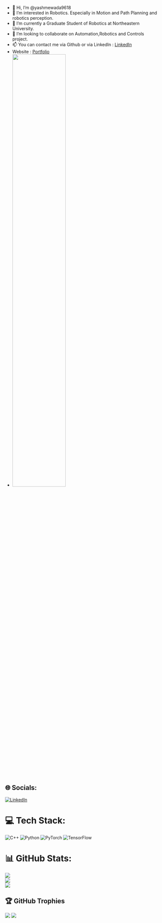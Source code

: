- 👋 Hi, I’m @yashmewada9618
- 👀 I’m interested in Robotics. Especially in Motion and Path Planning and robotics perception.
- 🌱 I’m currently a Graduate Student of Robotics at Northeastern University.
- 💞️ I’m looking to collaborate on Automation,Robotics and Controls project.
- 📫 You can contact me via Github or via LinkedIn : [LinkedIn](https://www.linkedin.com/in/yashmewada/)
- Website : [Portfolio](https://yashmewada9618.github.io/Yash-Mewada/)
- <img src="https://i.imgur.com/qI1Jfyl.gif"  width="60%"/>
## 🌐 Socials:
[![LinkedIn](https://img.shields.io/badge/LinkedIn-%230077B5.svg?logo=linkedin&logoColor=white)](https://www.linkedin.com/in/yashmewada/)

# 💻 Tech Stack:
![C++](https://img.shields.io/badge/c++-%2300599C.svg?style=for-the-badge&logo=c%2B%2B&logoColor=white) ![Python](https://img.shields.io/badge/python-3670A0?style=for-the-badge&logo=python&logoColor=ffdd54) ![PyTorch](https://img.shields.io/badge/PyTorch-%23EE4C2C.svg?style=for-the-badge&logo=PyTorch&logoColor=white) ![TensorFlow](https://img.shields.io/badge/TensorFlow-%23FF6F00.svg?style=for-the-badge&logo=TensorFlow&logoColor=white)
# 📊 GitHub Stats:
![](https://github-readme-stats.vercel.app/api?username=yashmewada9618&theme=dark&hide_border=false&include_all_commits=true&count_private=true)<br/>
![](https://github-readme-streak-stats.herokuapp.com/?user=yashmewada9618&theme=dark&hide_border=false)<br/>
![](https://github-readme-stats.vercel.app/api/top-langs/?username=yashmewada9618&theme=dark&hide_border=false&include_all_commits=true&count_private=true&layout=compact)

## 🏆 GitHub Trophies
![](https://github-profile-trophy.vercel.app/?username=yashmewada9618&theme=radical&no-frame=false&no-bg=false&margin-w=4)
<a href="https://visitcount.itsvg.in">
  <img src="https://visitcount.itsvg.in/api?id=yashmewada9618&label=Profile%20Views&icon=5&pretty=false" />
</a>
<!---
yashmewada9618/yashmewada9618 is a ✨ special ✨ repository because its `README.md` (this file) appears on your GitHub profile.
You can click the Preview link to take a look at your changes.
--->
